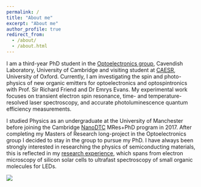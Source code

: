 ```yaml
---
permalink: /
title: "About me"
excerpt: "About me"
author_profile: true
redirect_from: 
  - /about/
  - /about.html
---
```


I am a third-year PhD student in the [Optoelectronics group](oe.phy.cam.ac.uk), Cavendish Laboratory, University of Cambridge and visiting student at [CAESR](http://caesr-web.chem.ox.ac.uk/home), University of Oxford. Currently, I am investigating the spin and photo-physics of new organic emitters for optoelectronics and optospintronics with Prof. Sir Richard Friend and Dr Emrys Evans. My experimental work focuses on transient electron spin resonance, time- and temperature-resolved laser spectroscopy, and accurate photoluminescence quantum efficiency measurements.

I studied Physics as an undergraduate at the University of Manchester before joining the Cambridge [NanoDTC](https://www.nanodtc.cam.ac.uk/) MRes+PhD program in 2017. After completing my Masters of Research long-project in the Optoelectronics group I decided to stay in the group to pursue my PhD. I have always been strongly interested in researching the physics of semiconducting materials, this is reflected in my [research experience](https://bdoptoelectronics.github.io/portfolio/), which spans from electron microscopy of silicon solar cells to ultrafast spectroscopy of small organic molecules for LEDs.

![](http://bdoptoelectronics.github.io/images/cover_photo.png)
